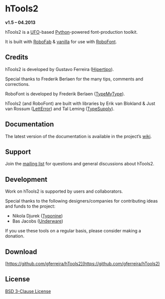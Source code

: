 # hTools2

**v1.5 – 04.2013**

hTools2 is a [UFO](http://unifiedfontobject.org/)-based [Python](http://python.org/)-powered font-production toolkit.

It is built with [RoboFab](http://robofag.org) & [vanilla](http://code.typesupply.com/wiki/Vanilla) for use with [RoboFont](http://robofont.com/).

## Credits

hTools2 is developed by Gustavo Ferreira ([Hipertipo](http://hipertipo.com)).

Special thanks to Frederik Berlaen for the many tips, comments and corrections.

RoboFont is developed by Frederik Berlaen ([TypeMyType](http://typemytype.com)).

hTools2 (and RoboFont) are built with libraries by Erik van Blokland & Just van Rossum ([LettError](http://letterror.com)) and Tal Leming ([TypeSupply](http://typesupply.com)).

## Documentation

The latest version of the documentation is available in the project’s [wiki](https://github.com/gferreira/hTools2/wiki).

## Support

Join the [mailing list](http://lists.hipertipo.com/listinfo/htools2) for questions and general discussions about hTools2.

## Development

Work on hTools2 is supported by users and collaborators.

Special thanks to the following designers/companies for contributing ideas and funds to the project:

- Nikola Djurek ([Typonine](http://typonine.com/))
- Bas Jacobs ([Underware](http://underware.nl/))

If you use these tools on a regular basis, please consider making a donation.

## Download

[https://github.com/gferreira/hTools2](https://github.com/gferreira/hTools2)

## License

[BSD 3-Clause License](http://www.opensource.org/licenses/BSD-3-Clause)

